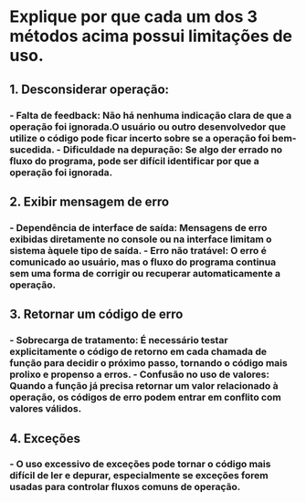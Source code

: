 # Explique por que cada um dos 3 métodos acima possui limitações de uso.

## 1. Desconsiderar operação:
### - Falta de feedback: Não há nenhuma indicação clara de que a operação foi ignorada.O usuário ou outro desenvolvedor que utilize o código pode ficar incerto sobre se a operação foi bem-sucedida. -  Dificuldade na depuração: Se algo der errado no fluxo do programa, pode ser difícil identificar por que a operação foi ignorada.

## 2. Exibir mensagem de erro
### - Dependência de interface de saída: Mensagens de erro exibidas diretamente no console ou na interface limitam o sistema àquele tipo de saída. - Erro não tratável: O erro é comunicado ao usuário, mas o fluxo do programa continua sem uma forma de corrigir ou recuperar automaticamente a operação.

## 3. Retornar um código de erro
### - Sobrecarga de tratamento: É necessário testar explicitamente o código de retorno em cada chamada de função para decidir o próximo passo, tornando o código mais prolixo e propenso a erros. - Confusão no uso de valores: Quando a função já precisa retornar um valor relacionado à operação, os códigos de erro podem entrar em conflito com valores válidos. 

## 4. Exceções
### - O uso excessivo de exceções pode tornar o código mais difícil de ler e depurar, especialmente se exceções forem usadas para controlar fluxos comuns de operação. 
